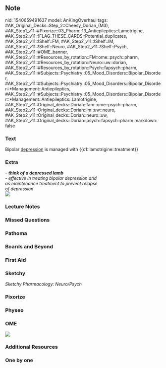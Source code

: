 ## Note
nid: 1540659491637
model: AnKingOverhaul
tags: #AK_Original_Decks::Step_2::Cheesy_Dorian_(M3), #AK_Step1_v11::#Pixorize::03_Pharm::13_Antiepileptics::Lamotrigine, #AK_Step2_v11::!FLAG_THESE_CARDS::Potential_duplicates, #AK_Step2_v11::!Shelf::FM, #AK_Step2_v11::!Shelf::IM, #AK_Step2_v11::!Shelf::Neuro, #AK_Step2_v11::!Shelf::Psych, #AK_Step2_v11::#OME_banner, #AK_Step2_v11::#Resources_by_rotation::FM::ome::psych::pharm, #AK_Step2_v11::#Resources_by_rotation::Neuro::uw::dorian, #AK_Step2_v11::#Resources_by_rotation::Psych::fapsych::pharm, #AK_Step2_v11::#Subjects::Psychiatry::05_Mood_Disorders::Bipolar_Disorder, #AK_Step2_v11::#Subjects::Psychiatry::05_Mood_Disorders::Bipolar_Disorder::*Management::Antiepileptics, #AK_Step2_v11::#Subjects::Psychiatry::05_Mood_Disorders::Bipolar_Disorder::*Management::Antiepileptics::Lamotrigine, #AK_Step2_v11::Original_decks::Dorian::fam::ome::psych::pharm, #AK_Step2_v11::Original_decks::Dorian::im::uw::neuro, #AK_Step2_v11::Original_decks::Dorian::neuro::uw, #AK_Step2_v11::Original_decks::Dorian::psych::fapsych::pharm
markdown: false

### Text
<div>
  Bipolar <u>depression</u> is managed with
  {{c1::lamotrigine::treatment}}
</div>

### Extra
<div>
  <i>- <b>think of a depressed lamb</b></i>
</div>
<div>
  <div>
    <i>- effective in treating bipolar depression and</i>
  </div>
  <div>
    <i>as maintenance treatment to prevent relapse</i>
  </div>
  <div>
    <i>of depression</i>
  </div>
</div><img src="paste-518110494851573.jpg">

### Lecture Notes


### Missed Questions


### Pathoma


### Boards and Beyond


### First Aid


### Sketchy
<div>
  <i>Sketchy Pharmacology: Neuro/Psych</i>
</div>

### Pixorize


### Physeo


### OME
<div class="ome-widget">
  <a href="https://onlinemeded.org?ref=anki"><img src=
  "_OME_AnkiFlashcards_General_3.png"></a>
</div>

### Additional Resources


### One by one

